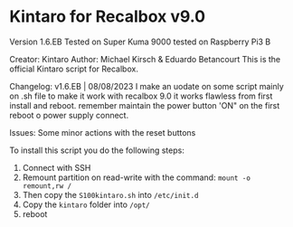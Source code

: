 # Kintaro for Recalbox v9.0

Version 1.6.EB
Tested on Super Kuma 9000
tested on Raspberry Pi3 B

Creator: Kintaro
Author: Michael Kirsch & Eduardo Betancourt
This is the official Kintaro script for Recalbox.

Changelog: 
v1.6.EB | 08/08/2023 
I make an uodate on some script mainly on .sh file to make it work with recalbox 9.0
it works flawless from first install and reboot.
remember maintain the power button 'ON" on the first reboot o power supply connect.

Issues:
Some minor actions with the reset buttons

To install this script you do the following steps:

1. Connect with SSH
2. Remount partition on read-write with the command: ```mount -o remount,rw /```
3. Then copy the ```S100kintaro.sh``` into ```/etc/init.d```
4. Copy the ```kintaro``` folder into ```/opt/``` 
5. reboot
